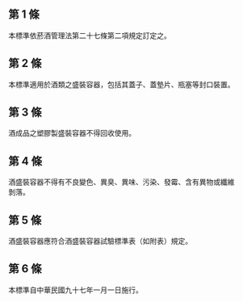 第 1 條
-------
本標準依菸酒管理法第二十七條第二項規定訂定之。

第 2 條
-------
本標準適用於酒類之盛裝容器，包括其蓋子、蓋墊片、瓶塞等封口裝置。

第 3 條
-------
酒成品之塑膠製盛裝容器不得回收使用。

第 4 條
-------
酒盛裝容器不得有不良變色、異臭、異味、污染、發霉、含有異物或纖維  
剝落。

第 5 條
-------
酒盛裝容器應符合酒盛裝容器試驗標準表（如附表）規定。

第 6 條
-------
本標準自中華民國九十七年一月一日施行。

